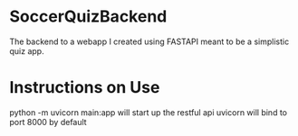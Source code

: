 # SoccerQuizBackend
The backend to a webapp I created using FASTAPI meant to be a simplistic quiz app.

  # Instructions on Use
  
  python -m uvicorn main:app
  will start up the restful api
  uvicorn will bind to port 8000 by default
  
